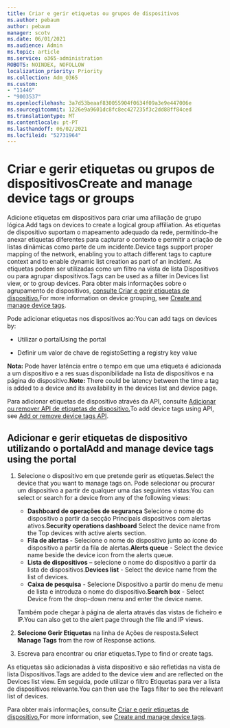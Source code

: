 ```yaml
---
title: Criar e gerir etiquetas ou grupos de dispositivos
ms.author: pebaum
author: pebaum
manager: scotv
ms.date: 06/01/2021
ms.audience: Admin
ms.topic: article
ms.service: o365-administration
ROBOTS: NOINDEX, NOFOLLOW
localization_priority: Priority
ms.collection: Adm_O365
ms.custom:
- "11446"
- "9003537"
ms.openlocfilehash: 3a7d53beaaf830055904f0634f09a3e9e447006e
ms.sourcegitcommit: 1226e9a9601dc8fc8ec427235f3c2dd88ff84ced
ms.translationtype: MT
ms.contentlocale: pt-PT
ms.lasthandoff: 06/02/2021
ms.locfileid: "52731964"
---
```

# <a name="create-and-manage-device-tags-or-groups"></a><span data-ttu-id="664af-102">Criar e gerir etiquetas ou grupos de dispositivos</span><span class="sxs-lookup"><span data-stu-id="664af-102">Create and manage device tags or groups</span></span>

<span data-ttu-id="664af-103">Adicione etiquetas em dispositivos para criar uma afiliação de grupo lógica.</span><span class="sxs-lookup"><span data-stu-id="664af-103">Add tags on devices to create a logical group affiliation.</span></span> <span data-ttu-id="664af-104">As etiquetas de dispositivo suportam o mapeamento adequado da rede, permitindo-lhe anexar etiquetas diferentes para capturar o contexto e permitir a criação de listas dinâmicas como parte de um incidente.</span><span class="sxs-lookup"><span data-stu-id="664af-104">Device tags support proper mapping of the network, enabling you to attach different tags to capture context and to enable dynamic list creation as part of an incident.</span></span> <span data-ttu-id="664af-105">As etiquetas podem ser utilizadas como um filtro na vista de lista Dispositivos ou para agrupar dispositivos.</span><span class="sxs-lookup"><span data-stu-id="664af-105">Tags can be used as a filter in Devices list view, or to group devices.</span></span> <span data-ttu-id="664af-106">Para obter mais informações sobre o agrupamento de dispositivos, [consulte Criar e gerir etiquetas de dispositivo.](/microsoft-365/security/defender-endpoint/machine-tags)</span><span class="sxs-lookup"><span data-stu-id="664af-106">For more information on device grouping, see [Create and manage device tags](/microsoft-365/security/defender-endpoint/machine-tags).</span></span>

<span data-ttu-id="664af-107">Pode adicionar etiquetas nos dispositivos ao:</span><span class="sxs-lookup"><span data-stu-id="664af-107">You can add tags on devices by:</span></span>

- <span data-ttu-id="664af-108">Utilizar o portal</span><span class="sxs-lookup"><span data-stu-id="664af-108">Using the portal</span></span>

- <span data-ttu-id="664af-109">Definir um valor de chave de registo</span><span class="sxs-lookup"><span data-stu-id="664af-109">Setting a registry key value</span></span>
 
<span data-ttu-id="664af-110">**Nota:** Pode haver latência entre o tempo em que uma etiqueta é adicionada a um dispositivo e a res suas disponibilidade na lista de dispositivos e na página do dispositivo.</span><span class="sxs-lookup"><span data-stu-id="664af-110">**Note:** There could be latency between the time a tag is added to a device and its availability in the devices list and device page.</span></span>

<span data-ttu-id="664af-111">Para adicionar etiquetas de dispositivo através da API, consulte [Adicionar ou remover API de etiquetas de dispositivo.](/microsoft-365/security/defender-endpoint/add-or-remove-machine-tags)</span><span class="sxs-lookup"><span data-stu-id="664af-111">To add device tags using API, see [Add or remove device tags API](/microsoft-365/security/defender-endpoint/add-or-remove-machine-tags).</span></span>

## <a name="add-and-manage-device-tags-using-the-portal"></a><span data-ttu-id="664af-112">Adicionar e gerir etiquetas de dispositivo utilizando o portal</span><span class="sxs-lookup"><span data-stu-id="664af-112">Add and manage device tags using the portal</span></span>

1. <span data-ttu-id="664af-113">Selecione o dispositivo em que pretende gerir as etiquetas.</span><span class="sxs-lookup"><span data-stu-id="664af-113">Select the device that you want to manage tags on.</span></span> <span data-ttu-id="664af-114">Pode selecionar ou procurar um dispositivo a partir de qualquer uma das seguintes vistas:</span><span class="sxs-lookup"><span data-stu-id="664af-114">You can select or search for a device from any of the following views:</span></span>

    - <span data-ttu-id="664af-115">**Dashboard de operações de segurança** Selecione o nome do dispositivo a partir da secção Principais dispositivos com alertas ativos.</span><span class="sxs-lookup"><span data-stu-id="664af-115">**Security operations dashboard** Select the device name from the Top devices with active alerts section.</span></span>
    - <span data-ttu-id="664af-116">**Fila de alertas -** Selecione o nome do dispositivo junto ao ícone do dispositivo a partir da fila de alertas.</span><span class="sxs-lookup"><span data-stu-id="664af-116">**Alerts queue** - Select the device name beside the device icon from the alerts queue.</span></span>
    - <span data-ttu-id="664af-117">**Lista de dispositivos** – selecione o nome do dispositivo a partir da lista de dispositivos.</span><span class="sxs-lookup"><span data-stu-id="664af-117">**Devices list** - Select the device name from the list of devices.</span></span>
    - <span data-ttu-id="664af-118">**Caixa de pesquisa** - Selecione Dispositivo a partir do menu de menu de lista e introduza o nome do dispositivo.</span><span class="sxs-lookup"><span data-stu-id="664af-118">**Search box** - Select Device from the drop-down menu and enter the device name.</span></span>

    <span data-ttu-id="664af-119">Também pode chegar à página de alerta através das vistas de ficheiro e IP.</span><span class="sxs-lookup"><span data-stu-id="664af-119">You can also get to the alert page through the file and IP views.</span></span>

1. <span data-ttu-id="664af-120">**Selecione Gerir Etiquetas** na linha de Ações de resposta.</span><span class="sxs-lookup"><span data-stu-id="664af-120">Select **Manage Tags** from the row of Response actions.</span></span>

1. <span data-ttu-id="664af-121">Escreva para encontrar ou criar etiquetas.</span><span class="sxs-lookup"><span data-stu-id="664af-121">Type to find or create tags.</span></span>

<span data-ttu-id="664af-122">As etiquetas são adicionadas à vista dispositivo e são refletidas na vista de lista Dispositivos.</span><span class="sxs-lookup"><span data-stu-id="664af-122">Tags are added to the device view and are reflected on the Devices list view.</span></span> <span data-ttu-id="664af-123">Em seguida, pode utilizar o filtro Etiquetas para ver a lista de dispositivos relevante.</span><span class="sxs-lookup"><span data-stu-id="664af-123">You can then use the Tags filter to see the relevant list of devices.</span></span>

<span data-ttu-id="664af-124">Para obter mais informações, consulte [Criar e gerir etiquetas de dispositivo.](/microsoft-365/security/defender-endpoint/machine-tags)</span><span class="sxs-lookup"><span data-stu-id="664af-124">For more information, see [Create and manage device tags](/microsoft-365/security/defender-endpoint/machine-tags).</span></span>